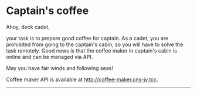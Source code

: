 # Captain's coffee

Ahoy, deck cadet,

your task is to prepare good coffee for captain. As a cadet, you are prohibited from going to the captain's cabin, so you will have to solve the task remotely. Good news is that the coffee maker in captain's cabin is online and can be managed via API.

May you have fair winds and following seas!

Coffee maker API is available at http://coffee-maker.cns-jv.tcc.

---


